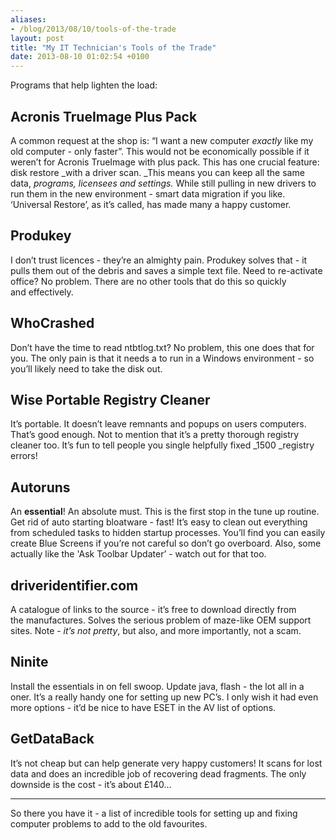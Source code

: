 ```yaml
---
aliases:
- /blog/2013/08/10/tools-of-the-trade
layout: post
title: "My IT Technician's Tools of the Trade"
date: 2013-08-10 01:02:54 +0100
---
```

Programs that help lighten the load:

## Acronis TrueImage Plus Pack
A common request at the shop is: “I want a new
computer _exactly_ like my old computer - only faster”. This would not be
economically possible if it weren’t for Acronis TrueImage with plus pack. This
has one crucial feature: disk restore _with a driver scan. _This means you can
keep all the same data, _programs, licensees and settings._ While still pulling
in new drivers to run them in the new environment - smart data migration if you
like. ‘Universal Restore’, as it’s called, has made many a happy customer.

## Produkey
I don’t trust licences - they’re an almighty pain. Produkey solves
that - it pulls them out of the debris and saves a simple text file. Need to
re-activate office? No problem. There are no other tools that do this so
quickly and effectively.

## WhoCrashed
Don’t have the time to read ntbtlog.txt? No problem, this one
does that for you. The only pain is that it needs a to run in a Windows
environment - so you’ll likely need to take the disk out.

## Wise Portable Registry Cleaner
It’s portable. It doesn’t leave remnants and
popups on users computers. That’s good enough. Not to mention that it’s a
pretty thorough registry cleaner too. It’s fun to tell people you single
helpfully fixed _1500 _registry errors!

## Autoruns
An **essential**! An absolute must. This is the first stop in the
tune up routine. Get rid of auto starting bloatware - fast! It’s easy to clean
out everything from scheduled tasks to hidden startup processes. You’ll find
you can easily create Blue Screens if you’re not careful so don’t go overboard.
Also, some actually like the 'Ask Toolbar Updater’ - watch out for that too.

## driveridentifier.com
A catalogue of links to the source - it’s free to
download directly from the manufactures. Solves the serious problem of
maze-like OEM support sites. Note - _it’s not pretty_, but also, and more
importantly, not a scam.

## Ninite
Install the essentials in on fell swoop. Update java, flash - the lot
all in a oner. It’s a really handy one for setting up new PC’s. I only wish it
had even more options - it’d be nice to have ESET in the AV list of options.

## GetDataBack
It’s not cheap but can help generate very happy customers! It
scans for lost data and does an incredible job of recovering dead fragments.
The only downside is the cost - it’s about £140…

***

So there you have it - a list of incredible tools for setting up and fixing
computer problems to add to the old favourites.